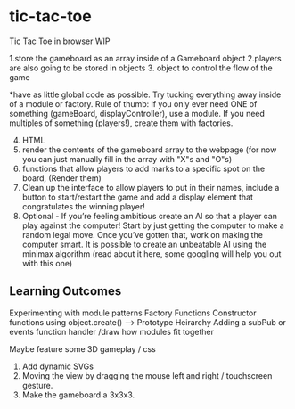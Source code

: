 # tic-tac-toe
Tic Tac Toe in browser WIP

1.store the gameboard as an array inside of a Gameboard object
 2.players are also going to be stored in objects
 3. object to control the flow of the game

*have as little global code as possible. Try tucking everything away inside of a module or factory. Rule of thumb: if you only ever need ONE of something (gameBoard, displayController), use a module. If you need multiples of something (players!), create them with factories.

4. HTML
5. render the contents of the gameboard array to the webpage (for now you can just manually fill in the array with "X"s and "O"s)
6. functions that allow players to add marks to a specific spot on the board,  (Render them)
7. Clean up the interface to allow players to put in their names, include a button to start/restart the game and add a display element that congratulates the winning player!
8. Optional - If you’re feeling ambitious create an AI so that a player can play against the computer!
Start by just getting the computer to make a random legal move.
Once you’ve gotten that, work on making the computer smart. It is possible to create an unbeatable AI using the minimax algorithm (read about it here, some googling will help you out with this one)

Learning Outcomes
--------------------
Experimenting with module patterns
Factory Functions 
Constructor functions using object.create() --> Prototype Heirarchy
Adding a subPub or events function handler /draw how modules fit together

Maybe feature some 3D gameplay / css  
1. Add dynamic SVGs
2. Moving the view by dragging the mouse left and right / touchscreen gesture.
3. Make the gameboard a 3x3x3.
